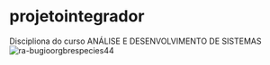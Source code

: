 # projetointegrador
Discipliona do curso ANÁLISE E DESENVOLVIMENTO DE SISTEMAS![ra-bugioorgbrespecies44](https://user-images.githubusercontent.com/25469602/117214594-7d7d4b00-add3-11eb-894e-fc71093f3e14.jpg)
